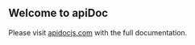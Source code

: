 ## Welcome to apiDoc

Please visit [apidocjs.com](http://apidocjs.com) with the full documentation.
